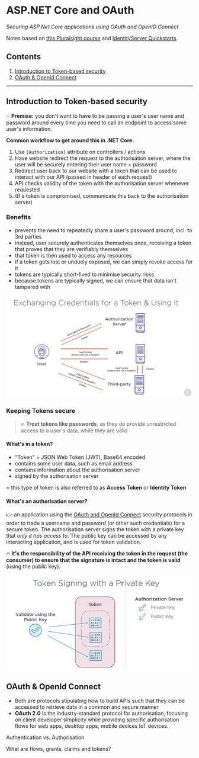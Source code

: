 # ASP.NET Core and OAuth
*Securing ASP.Net Core applications using OAuth and OpenID Connect*

Notes based on [this Pluralsight course](https://app.pluralsight.com/library/courses/asp-dot-net-core-oauth/table-of-contents) and [IdentityServer Quickstarts](https://identityserver4.readthedocs.io/en/latest/quickstarts/0_overview.html).

## Contents
1. [Introduction to Token-based security](#introduction-to-token-based-security)
1. [OAuth & OpenId Connect](#oauth--openid-connect)
________________

## Introduction to Token-based security
:bulb: **Premise:** you don't want to have to be passing a user's user name and password around every time you need to call an endpoint to access some user's information.

**Common workflow to get around this in .NET Core:**
1. Use `[Authorization]` attribute on controllers / actions
1. Have website redirect the request to the authorisation server, where the user will be securely entering their user name + password
1. Redirect user back to our website with a token that can be used to interact with our API (passed in header of each request)
1. API checks validity of the token with the authorisation server whenever requested
1. (If a token is compromised, communicate this back to the authorisation server)

### Benefits
- prevents the need to repeatedly share a user's password around, incl. to 3rd parties
- instead, user securely authenticates themselves once, receiving a token that proves that they are verifiably themselves
- that token is then used to access any resources
- if a token gets lost or unduely exposed, we can simply revoke access for it
- tokens are typically short-lived to minimise security risks
- because tokens are typically signed, we can ensure that data isn't tampered with

![token based security overview](/img/token-based-security-overview.PNG)

### Keeping Tokens secure
> :fire: **Treat tokens like passwords**, as they do provide unrestricted access to a user's data, while they are valid

#### What's in a token?
- "Token" = JSON Web Token (JWT), Base64 encoded
- contains some user data, such as email address
- contains information about the authorisation server
- signed by the authorisation server

= this type of token is also referred to as **Access Token** or **Identity Token**

#### What's an authorisation server?
:point_right: an application using the [OAuth and OpenId Connect](#oauth--openid-connect) security protocols in order to trade a username and password (or other such credentials) for a secure token. The authorisation server signs the token with a private key that *only it has access to*. The public key can be accessed by any interacting application, and is used for token validation.

:fire: **It's the responsibility of the API receiving the token in the request (the consumer) to ensure that the signature is intact and the token is valid** (using the public key).

![signing tokens](/img/token-signing.PNG)


## OAuth & OpenId Connect
- Both are protocols stipulating how to build APIs such that they can be accessed to retrieve data in a common and secure manner
- **OAuth 2.0** is the industry-standard protocol for authorisation, focusing on client developer simplicity while providing specific authorisation flows for web apps, desktop apps, mobile devices IoT devices.



Authentication vs. Authorisation

What are flows, grants, claims and tokens?






